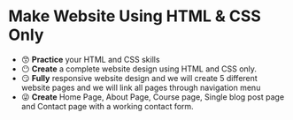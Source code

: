 # Make Website Using HTML & CSS Only

- 😙 **Practice** your HTML and CSS skills
- 😶 **Create** a complete website design using HTML and CSS only.
- 😏 **Fully** responsive website design and we will create 5 different website pages and we will link all pages through navigation menu
- 😜 **Create** Home Page, About Page, Course page, Single blog post page and Contact page with a working contact form.
